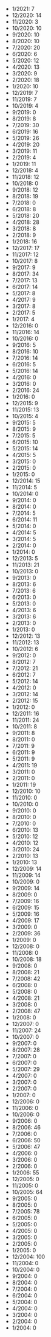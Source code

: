 *  1/2021: 7
*  12/2020: 14
*  11/2020: 3
*  10/2020: 10
*  9/2020: 10
*  8/2020: 10
*  7/2020: 20
*  6/2020: 6
*  5/2020: 12
*  4/2020: 13
*  3/2020: 9
*  2/2020: 18
*  1/2020: 10
*  12/2019: 7
*  11/2019: 7
*  10/2019: 4
*  9/2019: 0
*  8/2019: 8
*  7/2019: 30
*  6/2019: 16
*  5/2019: 26
*  4/2019: 20
*  3/2019: 11
*  2/2019: 4
*  1/2019: 11
*  12/2018: 4
*  11/2018: 12
*  10/2018: 0
*  9/2018: 12
*  8/2018: 19
*  7/2018: 0
*  6/2018: 8
*  5/2018: 20
*  4/2018: 28
*  3/2018: 8
*  2/2018: 9
*  1/2018: 16
*  12/2017: 17
*  11/2017: 12
*  10/2017: 8
*  9/2017: 9
*  8/2017: 34
*  7/2017: 13
*  6/2017: 14
*  5/2017: 8
*  4/2017: 9
*  3/2017: 8
*  2/2017: 5
*  1/2017: 4
*  12/2016: 0
*  11/2016: 14
*  10/2016: 0
*  9/2016: 5
*  8/2016: 10
*  7/2016: 14
*  6/2016: 5
*  5/2016: 14
*  4/2016: 0
*  3/2016: 0
*  2/2016: 24
*  1/2016: 0
*  12/2015: 9
*  11/2015: 13
*  10/2015: 4
*  9/2015: 5
*  8/2015: 9
*  7/2015: 5
*  6/2015: 10
*  5/2015: 14
*  4/2015: 5
*  3/2015: 0
*  2/2015: 0
*  1/2015: 0
*  12/2014: 15
*  11/2014: 5
*  10/2014: 0
*  9/2014: 0
*  8/2014: 0
*  7/2014: 5
*  6/2014: 11
*  5/2014: 0
*  4/2014: 5
*  3/2014: 5
*  2/2014: 0
*  1/2014: 0
*  12/2013: 5
*  11/2013: 21
*  10/2013: 0
*  9/2013: 0
*  8/2013: 6
*  7/2013: 6
*  6/2013: 0
*  5/2013: 0
*  4/2013: 6
*  3/2013: 6
*  2/2013: 0
*  1/2013: 0
*  12/2012: 13
*  11/2012: 13
*  10/2012: 6
*  9/2012: 0
*  8/2012: 7
*  7/2012: 21
*  6/2012: 7
*  5/2012: 14
*  4/2012: 0
*  3/2012: 14
*  2/2012: 15
*  1/2012: 0
*  12/2011: 16
*  11/2011: 24
*  10/2011: 8
*  9/2011: 8
*  8/2011: 0
*  7/2011: 9
*  6/2011: 9
*  5/2011: 9
*  4/2011: 19
*  3/2011: 0
*  2/2011: 0
*  1/2011: 19
*  12/2010: 10
*  11/2010: 0
*  10/2010: 0
*  9/2010: 0
*  8/2010: 0
*  7/2010: 0
*  6/2010: 13
*  5/2010: 12
*  4/2010: 12
*  3/2010: 24
*  2/2010: 13
*  1/2010: 13
*  12/2009: 14
*  11/2009: 14
*  10/2009: 0
*  9/2009: 14
*  8/2009: 0
*  7/2009: 16
*  6/2009: 15
*  5/2009: 16
*  4/2009: 17
*  3/2009: 0
*  2/2009: 36
*  1/2009: 0
*  12/2008: 0
*  11/2008: 0
*  10/2008: 18
*  9/2008: 0
*  8/2008: 21
*  7/2008: 42
*  6/2008: 0
*  5/2008: 0
*  4/2008: 21
*  3/2008: 0
*  2/2008: 47
*  1/2008: 0
*  12/2007: 0
*  11/2007: 24
*  10/2007: 0
*  9/2007: 0
*  8/2007: 28
*  7/2007: 0
*  6/2007: 0
*  5/2007: 29
*  4/2007: 0
*  3/2007: 0
*  2/2007: 0
*  1/2007: 0
*  12/2006: 0
*  11/2006: 0
*  10/2006: 0
*  9/2006: 0
*  8/2006: 46
*  7/2006: 0
*  6/2006: 50
*  5/2006: 47
*  4/2006: 0
*  3/2006: 0
*  2/2006: 0
*  1/2006: 55
*  12/2005: 0
*  11/2005: 0
*  10/2005: 64
*  9/2005: 0
*  8/2005: 0
*  7/2005: 78
*  6/2005: 0
*  5/2005: 0
*  4/2005: 0
*  3/2005: 0
*  2/2005: 0
*  1/2005: 0
*  12/2004: 100
*  11/2004: 0
*  10/2004: 0
*  9/2004: 0
*  8/2004: 0
*  7/2004: 0
*  6/2004: 0
*  5/2004: 0
*  4/2004: 0
*  3/2004: 0
*  2/2004: 0
*  1/2004: 0